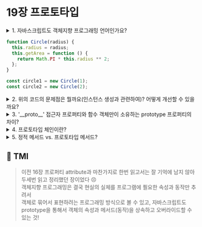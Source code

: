 # 19장 프로토타입

<details>

<summary> 1. 자바스크립트도 객체지향 프로그래밍 언어인가요?  </summary>

```
자바스크립트는 프로토타입 기반의 객체지향 프로그래밍 언어입니다.
객체지향 프로그래밍에서는 실체는 '속성 (특징이나 성질)'을 지니고 있고,
이러한 속성으로 실체를 인식하거나 구분할 수 있다는 것에서 출발합니다.

예를 들어, 사람은 나이,성별,이름,성격,주소,직업 등 다양한 속성을 지니고 있습니다.
여기서 구현하려는 프로그램에 '이름'과 '주소' 속성을 추려서 표현하는 것을 "추상화"라고 합니다. 사람은 속성뿐만 아니라 밥을 먹거나, 책을 읽거나 등의 행동을 할 수 있는데, 행동을 통해 데이터와 상태를 조작할 수 있습니다. 이러한 행동에 속하는 것을 '동작'이라고 합니다.

이와 같이 필요한 여러 속성과 동작이 하나의 단위로 구성된 복합적인 자료구조를 이루면 "객체"라고 합니다.


이름과 주소를 속성으로 하고, 인사를 하는 동작을 갖는 사람이라는 객체를 코드로 나타내면 아래와 같습니다.

const Person = {
    name: 'pyotato'
    address: 'Seoul'
    sayHi(){
        return `Hi! My name is ${this.name}!`;
    }
}
```

</details>

```js
function Circle(radius) {
  this.radius = radius;
  this.getArea = function () {
    return Math.PI * this.radius ** 2;
  };
}

const circle1 = new Circle(1);
const circle2 = new Circle(2);
```

<details>

<summary> 2. 위의 코드의 문제점은 뭘까요(인스턴스 생성과 관련하여)? 어떻게 개선할 수 있을까요?  </summary>

```
위의 코드는 Circle이라는 생성자 함수를 통해 circle1와 circle2 인스턴스를 생성했습니다.
여기서 각 인스턴스는 속성만 다르고 getArea 메서드는 중복되어 객체마다 생성되어 메모리를 불필요하게 사용한다는 문제가 있습니다.
이는 프로토타입 기반으로 프로퍼티를 상속할 수 있는 자바스크립트의 특징을 활용하면 해결할 수 있습니다.

function Circle(radius) {
  this.radius = radius;
}

Circle.prototype.getArea = function () {
    return Math.PI * this.radius ** 2;
};

const circle1 = new Circle(1);
const circle2 = new Circle(2);

프로토타입이 아닌 생성자함수의 메서드로 getArea를 정의했을 경우,
두 인스턴스의 메서드는 동일하지 않지만, Circle 생성자 함수의 prototype에 바인딩한
getArea 메서드는 두 인스턴스가 상속하여 재사용하고 있다는 점에서 메모리를 절약할 수 있습니다.
```

</details>

<details>

<summary> 3. '__proto__' 접근자 프로퍼티와 함수 객체만이 소유하는 prototype 프로퍼티의 차이?  </summary>

```
함수 객체만이 소유하는 prototype 프로퍼티는 생성자 함수가 생성할 인스턴스의 프로퍼티를 가리킵니다. __proto__ 접근자 프로퍼티는 객체가 자신의 프로토타입에 접근하거나 교체하기 위해 쓰이는 반면, prototype 프로퍼티는 생성자 함수가 자신의 생성할 객체의 프로토타입을 할당하기 위해 사용합니다.
따라서 사용 주체 또한 다른데, __proto__ 접근자 프로퍼티는 모든 객체가 사용하지만,
prototype 프로퍼티는 생성자 함수만이 사용 주체입니다.
```

</details>

<details>

<summary> 4. 프로토타입 체인이란?  </summary>

```
프로토타입 체인은 상속과 프로퍼티 검색을 위한 매커니즘입니다.
객체의 프로퍼티에 접근하려고 할 때 해당 객체에 접근하려는 프로퍼티가 없다면 [[Prototype]] 내부 슬롯의 참조를 따라 자신의 부모 역할을 하는 프로토타입의 프로퍼티를 순차적으로 검샙하는 과정을 프로토타입 체인이라고 하며, 프로토타입 체인은 자바스크립트가 객체지향 프로그래밍의 상속을 구현하는 매커니즘입니다.

예를 들어,

function Circle(radius) {
  this.radius = radius;
}

Circle.prototype.getArea = function () {
    return Math.PI * this.radius ** 2;
};

const circle1 = new Circle(1);
const circle2 = new Circle(2);

console.log(Object.getPrototypeOf(circle1)===Circle.prototype); //  true
console.log(Object.getPrototypeOf(Circle.prototype)===Object.prototype); //true
console.log(circle1.hasOwnProperty('radius'));// true


console.log(Object.prototype.hasOwnProperty.call(circle1,'radius'));// true

프로토타입 체인의 최상위에 위치하는 객체는 언제나 Object.prototype이므로
모든 객체는 Object.prototype를 상속받습니다.

따라서 위의 경우에서 hasOwnProperty 메서드를 호출하면 circle1객체에서 hasOwnProperty를 검색하고 없다면 프로토타입 체인을 따라서 [[Prototype]] 내부슬롯에 바인딩되어 있는 프로토타입 Circle.prototype으로 이동하여 hasOwnProperty를 검색합니다.

Circle.prototype에도 hasOwnProperty 메서드가 없으므로 프로토타입 체인을 따라
[[Prototype]] 내부 슬롯에 바인딩되어 있는 Object.prototype으로 이동하여
hasOwnProperty 메서드를 검색합니다.
hasOwnProperty가 있으므로 Object.prototype.hasOwnProperty 매소드를 호출하고, this애 circle1 객체를 바인딩합니다.
```

</details>

<details>

<summary> 5. 정적 메서드 vs. 프로토타입 메서드?  </summary>

```
정적(static) 메서드는 생성자 함수로 인스턴스를 생성하지 않아도 참조/호출할 수 있는 메서드인 반면, 프로토타입 메서드는 인스턴스로 참조/호출할 수 있습니다.
정적 메서드는 프로토타입 체인에 속한 객체의 프로퍼티 메서드가 아니므로 인스턴스로 접근할 수 없습니다. 예를 들어, Object.create는 정적 메서드입니다. Object.create로 인스턴스를 생성해도 해당 인스턴스로 create 메서드를 호출할 수 없습니다.
반면, Object.prototype.hasOwnProperty는 프로토타입 메서드입니다.
Object.create로 인스턴스를 생성하면 해당 인스턴스로 hasOwnProperty 메서드를 호출할 수 있습니다. 이는 프로토타입체인 상의 최종점인 Object.prototype에 존재하기 떄문입니다.
```

</details>

## 💭 TMI

> 이전 16장 프로퍼티 attribute과 마찬가지로 한번 읽고서는 잘 기억에 남지 않아<br/>
> 두세번 읽고 정리했던 장이었다 😣<br/>
> 객체지향 프로그래밍은 결국 현실의 실체를 프로그램에 픨요한 속성과 동작만 추려서<br/>
> 객체로 묶어서 표현하려는 프로그래밍 방식으로 볼 수 있고, 자바스크립트도 prototype을 통해서 객체의 속성과 메서드(동작)을 상속하고 오버라이드할 수 있는 것!

